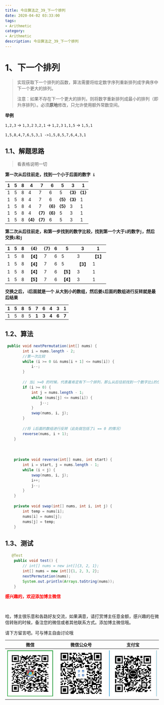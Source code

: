 ```yaml
---
title: 今日算法之_39_下一个排列
date: 2020-04-02 03:33:00
tags: 
- Arithmetic
category: 
- Arithmetic
description: 今日算法之_39_下一个排列
---
```




# 1、下一个排列
> 实现获取下一个排列的函数，算法需要将给定数字序列重新排列成字典序中下一个更大的排列。    
>
> 注意：如果不存在下一个更大的排列，则将数字重新排列成最小的排列（即升序排列）。必须**原地**修改，只允许使用额外常数空间。



**举例**

`1,2,3` → `1,3,2`
`3,2,1` → `1,2,3`
`1,1,5` → `1,5,1`

`1,5,8,4,7,6,5,3,1 ->1,5,8,5,7,6,4,3,1`




## 1.1、解题思路 

> 看表格说明一切  

**第一次从后往前走，找到一个小于后面的数字` i`**

| 1    | 5    | 8    | 4       | 7       | 6       | 5       | 3       | 1       |
| ---- | ---- | ---- | ------- | ------- | ------- | ------- | ------- | ------- |
| 1    | 5    | 8    | 4       | 7       | 6       | 5       | **{3}** | **{1}** |
| 1    | 5    | 8    | 4       | 7       | 6       | **{5}** | **{3}** | 1       |
| 1    | 5    | 8    | 4       | 7       | **{6}** | **{5}** | 3       | 1       |
| 1    | 5    | 8    | 4       | **{7}** | **{6}** | 5       | 3       | 1       |
| 1    | 5    | 8    | **{4}** | **{7}** | 6       | 5       | 3       |1|





**第二次从后往前走，和第一步找到的数字比较，找到第一个大于`i`的数字`j`，然后交换`i`和`j`**   


| 1    | 5    | 8    | **{4}** | {7}  | 6       | 5       | 3       |1|
| ---- | ---- | ---- | ---- | ---- | ---- | ---- | ---- | ---- |
| 1    | 5    | 8    | **【4】** | 7 | 6       | 5       | 3       | **【1】** |
| 1    | 5    | 8    | **【4】** | 7 | 6       | 5       | **【3】** | 1       |
| 1    | 5    | 8    | **【4】** | 7 | 6       | **【5】** | 3       | 1       |
| 1    | 5    | 8    | **【5】** | 7 | 6       | **【4】** | 3       | 1       |



**交换之后， i后面就是一个 从大到小的数组，然后姜`i`后面的数组进行反转就是最后结果**

| 1    | 5    | 8    | 5    | 7     | 6     | 4     | 3     | 1     |
| ---- | ---- | ---- | ---- | ----- | ----- | ----- | ----- | ----- |
| 1    | 5    | 8    | 5    | **1** | **3** | **4** | **6** | **7** |







## 1.2、算法

```java
 public void nextPermutation(int[] nums) {
        int i = nums.length - 2;
        //第一次比较
        while (i >= 0 && nums[i + 1] <= nums[i]) {
            i--;
        }

        // 当i >=0 的时候，代表着肯定有下一个排列，那么从后往前找到一个数字比i的位置打就可以
        if (i >= 0) {
            int j = nums.length - 1;
            while (nums[j] <= nums[i]) {
                j--;
            }
            swap(nums, i, j);
        }

        //将 i后面的数组进行反转（此处就包括了i == 0 的情况）
        reverse(nums, i + 1);
    }



    private void reverse(int[] nums, int start) {
        int i = start, j = nums.length - 1;
        while (i < j) {
            swap(nums, i, j);
            i++;
            j--;
        }
    }

    private void swap(int[] nums, int i, int j) {
        int temp = nums[i];
        nums[i] = nums[j];
        nums[j] = temp;
    }

```




## 1.3、测试 

```java
   @Test
    public void test() {
        // int[] nums = new int[]{3, 2, 1};
        int[] nums = new int[]{1, 2, 3, 2};
        nextPermutation(nums);
        System.out.println(Arrays.toString(nums));
    }
```








  **<font  color="red">感兴趣的，欢迎添加博主微信 </font>**       

​    

哈，博主很乐意和各路好友交流，如果满意，请打赏博主任意金额，感兴趣的在微信转账的时候，备注您的微信或者其他联系方式。添加博主微信哦。    

请下方留言吧。可与博主自由讨论哦   



|微信 | 微信公众号|支付宝|
|:-------:|:-------:|:------:|
| ![微信](https://raw.githubusercontent.com/HealerJean/HealerJean.github.io/master/assets/img/tctip/weixin.jpg)|![微信公众号](https://raw.githubusercontent.com/HealerJean/HealerJean.github.io/master/assets/img/my/qrcode_for_gh_a23c07a2da9e_258.jpg)|![支付宝](https://raw.githubusercontent.com/HealerJean/HealerJean.github.io/master/assets/img/tctip/alpay.jpg) |



<link rel="stylesheet" href="https://unpkg.com/gitalk/dist/gitalk.css">

<script src="https://unpkg.com/gitalk@latest/dist/gitalk.min.js"></script> 
<div id="gitalk-container"></div>    
 <script type="text/javascript">
    var gitalk = new Gitalk({
		clientID: `1d164cd85549874d0e3a`,
		clientSecret: `527c3d223d1e6608953e835b547061037d140355`,
		repo: `HealerJean.github.io`,
		owner: 'HealerJean',
		admin: ['HealerJean'],
		id: 'DvfY2oX4VucZOsta',
    });
    gitalk.render('gitalk-container');
</script> 

